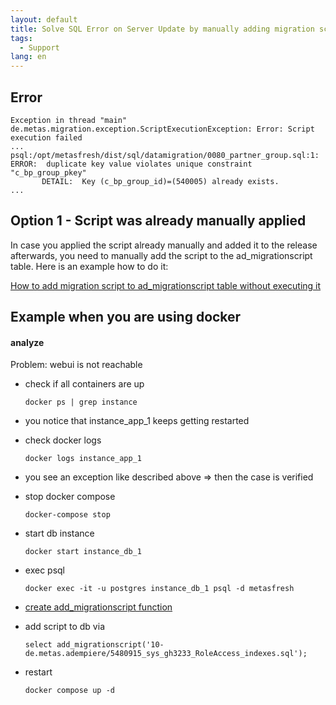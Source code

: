 ```yaml
---
layout: default
title: Solve SQL Error on Server Update by manually adding migration script
tags:
  - Support
lang: en
---
```


## Error
```
Exception in thread "main" de.metas.migration.exception.ScriptExecutionException: Error: Script execution failed
...
psql:/opt/metasfresh/dist/sql/datamigration/0080_partner_group.sql:1: ERROR:  duplicate key value violates unique constraint "c_bp_group_pkey"
       DETAIL:  Key (c_bp_group_id)=(540005) already exists.
...
```

## Option 1 - Script was already manually applied

In case you applied the script already manually and added it to the release afterwards, you need to manually add the script to the ad_migrationscript table.
Here is an example how to do it:

[How to add migration script to ad_migrationscript table without executing it](/sql_collection/ad_migrationscript)


## Example when you are using docker

#### analyze

Problem: webui is not reachable

- check if all containers are up

   `docker ps | grep instance`
 
- you notice that instance_app_1 keeps getting restarted

- check docker logs 

  `docker logs instance_app_1`

- you see an exception like described above => then the case is verified

- stop docker compose

  `docker-compose stop`

- start db instance

  `docker start instance_db_1`
  
- exec psql

  `docker exec -it -u postgres instance_db_1 psql -d metasfresh`
  
- [create add_migrationscript function](/sql_collection/ad_migrationscript)

- add script to db via

  `select add_migrationscript('10-de.metas.adempiere/5480915_sys_gh3233_RoleAccess_indexes.sql');`

- restart 

  `docker compose up -d`

